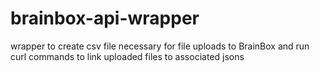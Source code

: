 # brainbox-api-wrapper
wrapper to create csv file necessary for file uploads to BrainBox and run curl commands to link uploaded files to associated jsons
